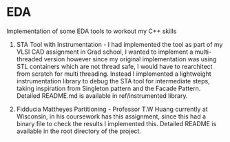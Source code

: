# EDA

Implementation of some EDA tools to workout my C++ skills

1. STA Tool with Instrumentation - I had implemented the tool as part of my VLSI CAD assignment in Grad school, I wanted to implement a multi-threaded version however since my original implementation was using STL
containers which are not thread safe, I would have to rearchitect from scratch for multi threading. Instead I implemented a lightweight instrumentation library to debug the STA tool for intermediate steps, taking inspiration from Singleton pattern and the Facade Pattern. Detailed README.md is available in ref/instrumented library.

2. Fidducia Mattheyes Partitioning - Professor T.W Huang currently at Wisconsin, in his coursework has this assignment, since this had a binary file to check the results I implemented this. Detailed README is available in the root directory of the project.
